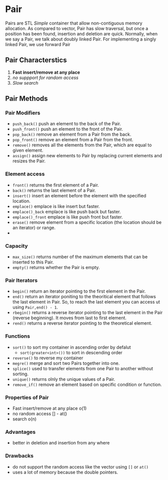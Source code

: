 # Pair

Pairs are STL *Simple* container that allow non-contiguous memory allocation. As compared to vector, Pair has slow traversal, but once a position has been found, insertion and deletion are quick. Normally, when we say a Pair, we talk about doubly linked Pair. For implementing a singly linked Pair, we use forward Pair
 
## Pair Characterstics

1. **Fast insert/remove at any place**
2. *no suppport for random access*
3. *Slow search*


## Pair Methods

### Pair Modifiers
- `push_back()` push an element to the back of the Pair.
- `push_front()` push an element to the front of the Pair.
- `pop_back()` remove an element from a Pair from the back.
- `pop_front()` remove an element from a Pair from the front.
- `remove()` removes all the elements from the Pair, which are equal to given element.
- `assign()` assign new elements to Pair by replacing current elements and resizes the Pair.


### Element access
- `front()` returns the first element of a Pair.
- `back()` returns the last element of a Pair.
- `insert()` insert an element before the element with the specified location.
- `emplace()` emplace is like insert but faster.
- `emplace()_back` emplace is like push back but faster.
- `emplace()_front` emplace is like push front but faster.
- `erase()` remove element from a specific location (the location should be an iterator) or range.
- 

### Capacity
- `max_size()` returns number of the maximum elements that can be inserted to this Pair.
- `empty()` returns whether the Pair is empty.

### Pair Iterators
- `begin()` return an iterator pointing to the first element in the Pair.
- `end()` return an iterator poniting to the theoritical element that follows the last element in Pair. So, to reach the last element you can access ut using `Pair,end() - 1`.
- `rbegin()` returns a reverse iterator pointing to the last element in the Pair (reverse beginning). It moves from last to first element.
- `rend()` returns a reverse iterator pointing to the theoretical element.

### Functions
- `sort()` to sort my container in ascending order by defalut
  - `sort(greater<int>())` to sort in descending order
- `reverse()` to reverse my container
- `megre()` merge and sort two Pairs together into one.
- `splice()` used to transfer elements from one Pair to another without sorting.
- `unique()` returns olnly the unique values of a Pair.
- `remove_if()` remove an element based on specific condition or function.

### Properties of Pair

- Fast insert/remove at any place o(1)
- no random access [] - at()
- search o(n)

### Advantages
- better in deletion and insertion from any where

### Drawbacks
- do not support the random access like the vector using `[]` or `at()`
- uses a lot of memory because the double pointers.